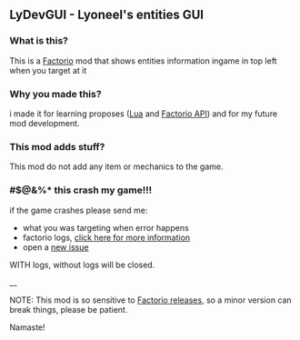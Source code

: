 ## LyDevGUI - Lyoneel's entities GUI 

### What is this?
This is a [Factorio](https://www.factorio.com/) mod that shows entities information ingame in top left  when you target at it

### Why you made this? 
i made it for learning proposes ([Lua](https://www.lua.org/) and [Factorio API](http://lua-api.factorio.com/latest)) and for my future mod development.

### This mod adds stuff?
This mod do not add any item or mechanics to the game.

### #$@&%* this crash my game!!!
if the game crashes please send me:
* what you was targeting when error happens
* factorio logs, [click here for more information](https://wiki.factorio.com/Log_File) 
* open a [new issue](https://github.com/arlyoneel/factorio-lydevgui/issues/new)

WITH logs, without logs will be closed.

__

NOTE: This mod is so sensitive to [Factorio releases](https://forums.factorio.com/viewforum.php?f=3), so a minor version can break things, please be patient.


Namaste!